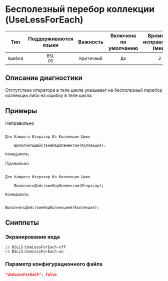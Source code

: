 # Бесполезный перебор коллекции (UseLessForEach)

|   Тип    |    Поддерживаются<br>языки    |  Важность   |    Включена<br>по умолчанию    |    Время на<br>исправление (мин)    |   Теги   |
|:--------:|:-----------------------------:|:-----------:|:------------------------------:|:-----------------------------------:|:--------:|
| `Ошибка` |         `BSL`<br>`OS`         | `Критичный` |              `Да`              |                 `2`                 | `clumsy` |

<!-- Блоки выше заполняются автоматически, не трогать -->
## Описание диагностики

Отстутствие итератора в теле цикла указывает на бесполезный перебор коллекции либо на ошибку в теле цикла.

## Примеры

Неправильно

```Bsl

Для Каждого Итератор Из Коллекция Цикл

    ВыполнитьДействиеНадЭлементом(Коллекция);
    
КонецЦикла;

```

Правильно

```Bsl

Для Каждого Итератор Из Коллекция Цикл

    ВыполнитьДействиеНадЭлементом(Итератор);
    
КонецЦикла;

```

```bsl

ВыполнитьДействиеНадКоллекцией(Коллекция);

```

## Сниппеты

<!-- Блоки ниже заполняются автоматически, не трогать -->
### Экранирование кода

```bsl
// BSLLS:UseLessForEach-off
// BSLLS:UseLessForEach-on
```

### Параметр конфигурационного файла

```json
"UseLessForEach": false
```
